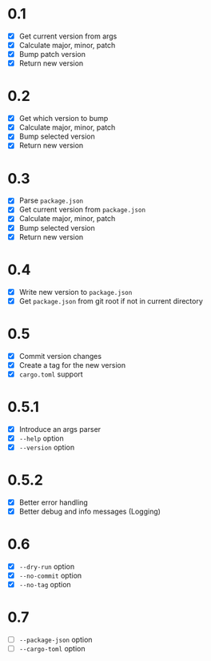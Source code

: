 # 0.1
- [x] Get current version from args
- [x] Calculate major, minor, patch
- [x] Bump patch version
- [x] Return new version

# 0.2
- [x] Get which version to bump
- [x] Calculate major, minor, patch
- [x] Bump selected version
- [x] Return new version

# 0.3
- [x] Parse `package.json`
- [x] Get current version from `package.json`
- [x] Calculate major, minor, patch
- [x] Bump selected version
- [x] Return new version

# 0.4
- [x] Write new version to `package.json`
- [x] Get `package.json` from git root if not in current directory

# 0.5
- [x] Commit version changes
- [x] Create a tag for the new version
- [x] `cargo.toml` support

# 0.5.1
- [x] Introduce an args parser
- [x] `--help` option
- [x] `--version` option

# 0.5.2
- [x] Better error handling
- [x] Better debug and info messages (Logging)

# 0.6
- [x] `--dry-run` option
- [x] `--no-commit` option
- [x] `--no-tag` option

# 0.7
- [ ] `--package-json` option
- [ ] `--cargo-toml` option
